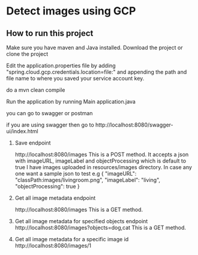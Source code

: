 Detect images using GCP
======================

How to run this project
-----------------------

Make sure you have maven and Java installed. Download the project or clone the project

Edit the application.properties file by adding "spring.cloud.gcp.credentials.location=file:" 
and appending the path and file name to where you saved your service account key. 

do a mvn clean compile

Run the application by running Main application.java

you can go to swagger or postman

if you are using swagger then go to http://localhost:8080/swagger-ui/index.html

1. Save endpoint

   http://localhost:8080/images 
   This is a POST method. It accepts a json with imageURL, imageLabel and objectProcessing which is default to true
   I have images uploaded in resources/images directory. In case any one want a sample json to test
   e.g
   {
   "imageURL": "classPath:images/livingroom.png",
   "imageLabel": "living",
   "objectProcessing": true
   }

3. Get all image metadata  endpoint

   http://localhost:8080/images
   This is a GET method.

4. Get all image metadata for specified objects endpoint
    http://localhost:8080/images?objects=dog,cat
    This is a GET method.

5. Get all image metadata for a specific image id
   http://localhost:8080/images/1

 
